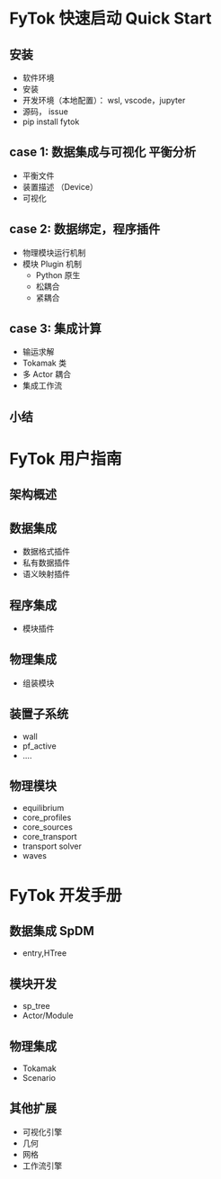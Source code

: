 __FyTok__ 快速启动 Quick Start 
=======================

## 安装
- 软件环境
- 安装
- 开发环境（本地配置）： wsl, vscode，jupyter
- 源码， issue 
- pip install fytok

## case 1: 数据集成与可视化   平衡分析
- 平衡文件
- 装置描述 （Device）
- 可视化

## case 2: 数据绑定，程序插件

- 物理模块运行机制
- 模块 Plugin 机制
    - Python 原生
    - 松耦合
    - 紧耦合

## case 3: 集成计算   
- 输运求解
- Tokamak 类
- 多 Actor 耦合
- 集成工作流

## 小结


FyTok 用户指南
==============================
## 架构概述

## 数据集成
- 数据格式插件
- 私有数据插件
- 语义映射插件 

## 程序集成
- 模块插件

## 物理集成
- 组装模块

## 装置子系统
- wall
- pf_active 
- ....

## 物理模块
- equilibrium
- core_profiles
- core_sources
- core_transport
- transport solver
- waves

FyTok 开发手册
==============================

## 数据集成 SpDM
- entry,HTree

## 模块开发
- sp_tree 
- Actor/Module

## 物理集成
- Tokamak
- Scenario

## 其他扩展
- 可视化引擎
- 几何
- 网格
- 工作流引擎